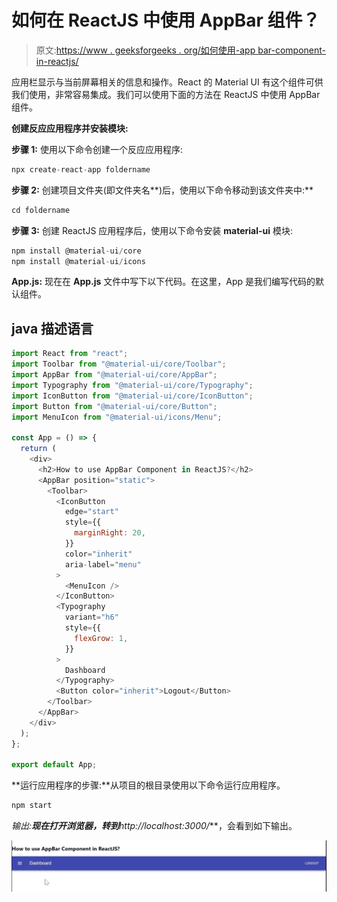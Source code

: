 # 如何在 ReactJS 中使用 AppBar 组件？

> 原文:[https://www . geeksforgeeks . org/如何使用-app bar-component-in-reactjs/](https://www.geeksforgeeks.org/how-to-use-appbar-component-in-reactjs/)

应用栏显示与当前屏幕相关的信息和操作。React 的 Material UI 有这个组件可供我们使用，非常容易集成。我们可以使用下面的方法在 ReactJS 中使用 AppBar 组件。

**创建反应应用程序并安装模块:**

**步骤 1:** 使用以下命令创建一个反应应用程序:

```jsx
npx create-react-app foldername
```

**步骤 2:** 创建项目文件夹(即文件夹名**)后，使用以下命令移动到该文件夹中:**

```jsx
cd foldername
```

**步骤 3:** 创建 ReactJS 应用程序后，使用以下命令安装 **material-ui** 模块:

```jsx
npm install @material-ui/core
npm install @material-ui/icons
```

**App.js:** 现在在 **App.js** 文件中写下以下代码。在这里，App 是我们编写代码的默认组件。

## java 描述语言

```jsx
import React from "react";
import Toolbar from "@material-ui/core/Toolbar";
import AppBar from "@material-ui/core/AppBar";
import Typography from "@material-ui/core/Typography";
import IconButton from "@material-ui/core/IconButton";
import Button from "@material-ui/core/Button";
import MenuIcon from "@material-ui/icons/Menu";

const App = () => {
  return (
    <div>
      <h2>How to use AppBar Component in ReactJS?</h2>
      <AppBar position="static">
        <Toolbar>
          <IconButton
            edge="start"
            style={{
              marginRight: 20,
            }}
            color="inherit"
            aria-label="menu"
          >
            <MenuIcon />
          </IconButton>
          <Typography
            variant="h6"
            style={{
              flexGrow: 1,
            }}
          >
            Dashboard
          </Typography>
          <Button color="inherit">Logout</Button>
        </Toolbar>
      </AppBar>
    </div>
  );
};

export default App;
```

**运行应用程序的步骤:**从项目的根目录使用以下命令运行应用程序。

```jsx
npm start
```

**输出:**现在打开浏览器，转到***http://localhost:3000/***，会看到如下输出。

![](img/789d3aa478df9de33f58c689a7992316.png)
